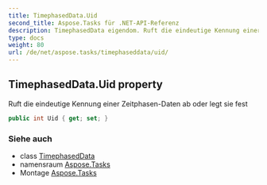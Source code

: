 ```yaml
---
title: TimephasedData.Uid
second_title: Aspose.Tasks für .NET-API-Referenz
description: TimephasedData eigendom. Ruft die eindeutige Kennung einer ZeitphasenDaten ab oder legt sie fest
type: docs
weight: 80
url: /de/net/aspose.tasks/timephaseddata/uid/
---
```

## TimephasedData.Uid property

Ruft die eindeutige Kennung einer Zeitphasen-Daten ab oder legt sie fest

```csharp
public int Uid { get; set; }
```

### Siehe auch

* class [TimephasedData](../)
* namensraum [Aspose.Tasks](../../timephaseddata/)
* Montage [Aspose.Tasks](../../../)


